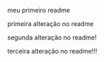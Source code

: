 meu primeiro readme

primeira alteração no readme

segunda alteração no readme!

terceira alteração no readme!!!

